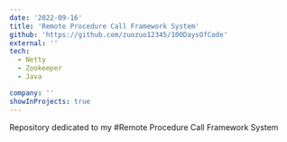 ```yaml
---
date: '2022-09-16'
title: 'Remote Procedure Call Framework System'
github: 'https://github.com/zuozuo12345/100DaysOfCode'
external: ''
tech:
  - Netty
  - Zookeeper
  - Java

company: ''
showInProjects: true
---
```

Repository dedicated to my #Remote Procedure Call Framework System
